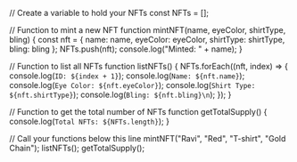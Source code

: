 // Create a variable to hold your NFTs
const NFTs = [];

// Function to mint a new NFT
function mintNFT(name, eyeColor, shirtType, bling) {
    const nft = {
        name: name,
        eyeColor: eyeColor,
        shirtType: shirtType,
        bling: bling
    };
    NFTs.push(nft);
    console.log("Minted: " + name);
}

// Function to list all NFTs
function listNFTs() {
    NFTs.forEach((nft, index) => {
        console.log(`ID: ${index + 1}`);
        console.log(`Name: ${nft.name}`);
        console.log(`Eye Color: ${nft.eyeColor}`);
        console.log(`Shirt Type: ${nft.shirtType}`);
        console.log(`Bling: ${nft.bling}\n`);
    });
}

// Function to get the total number of NFTs
function getTotalSupply() {
    console.log(`Total NFTs: ${NFTs.length}`);
}

// Call your functions below this line
mintNFT("Ravi", "Red", "T-shirt", "Gold Chain");
listNFTs();
getTotalSupply();
